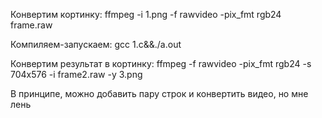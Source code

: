 

Конвертим кортинку:
ffmpeg -i 1.png -f rawvideo -pix_fmt rgb24 frame.raw

Компиляем-запускаем:
gcc 1.c&&./a.out

Конвертим результат в кортинку:
ffmpeg -f rawvideo -pix_fmt rgb24 -s 704x576 -i frame2.raw -y 3.png

В принципе, можно добавить пару строк и конвертить видео, но мне лень


